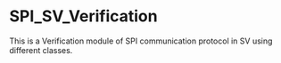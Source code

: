 # SPI_SV_Verification
This is a Verification module of SPI communication protocol in SV using different classes.
